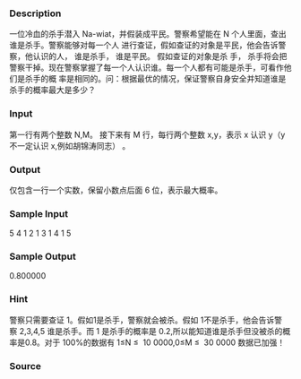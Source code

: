 
### Description
一位冷血的杀手潜入 Na-wiat，并假装成平民。警察希望能在 N 个人里面，查出谁是杀手。警察能够对每一个人
进行查证，假如查证的对象是平民，他会告诉警察，他认识的人， 谁是杀手， 谁是平民。 假如查证的对象是杀
手， 杀手将会把警察干掉。现在警察掌握了每一个人认识谁。每一个人都有可能是杀手，可看作他们是杀手的概
率是相同的。问：根据最优的情况，保证警察自身安全并知道谁是杀手的概率最大是多少？
### Input
第一行有两个整数 N,M。 
接下来有 M 行，每行两个整数 x,y，表示 x 认识 y（y 不一定认识 x,例如胡锦涛同志） 。
### Output
仅包含一行一个实数，保留小数点后面 6 位，表示最大概率。
### Sample Input
5 4 
1 2 
1 3 
1 4 
1 5 
### Sample Output
0.800000 
### Hint
警察只需要查证 1。假如1是杀手，警察就会被杀。假如 1不是杀手，他会告诉警
察 2,3,4,5 谁是杀手。而 1 是杀手的概率是 0.2,所以能知道谁是杀手但没被杀的概
率是0.8。对于 100%的数据有 1≤N ≤  10 0000,0≤M ≤  30 0000
数据已加强！
### Source
